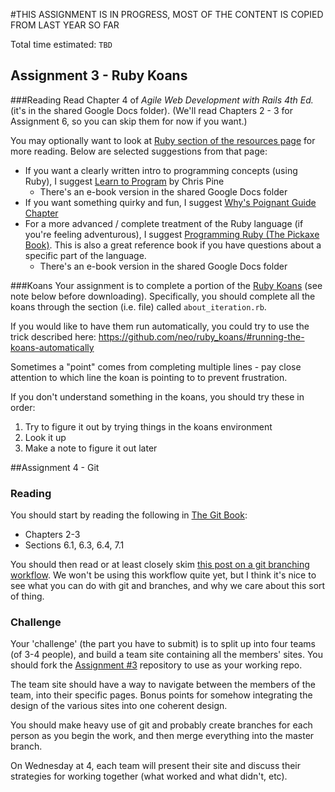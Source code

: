 #THIS ASSIGNMENT IS IN PROGRESS, MOST OF THE CONTENT IS COPIED FROM LAST YEAR SO FAR

Total time estimated: `TBD`

## Assignment 3 - Ruby Koans

###Reading
Read Chapter 4 of *Agile Web Development with Rails 4th Ed.* (it's in the shared Google Docs folder). (We'll read Chapters 2 - 3 for Assignment 6, so you can skip them for now if you want.)

You may optionally want to look at [Ruby section of the resources page](https://github.com/yale-stc-developer-curriculum/YEI-STC-Bootcamp-2013/wiki/Resources#ruby) for more reading. Below are selected suggestions from that page:

* If you want a clearly written intro to programming concepts (using Ruby), I suggest [Learn to Program](http://pine.fm/LearnToProgram/) by Chris Pine
  * There's an e-book version in the shared Google Docs folder
* If you want something quirky and fun, I suggest [Why's Poignant Guide Chapter](http://mislav.uniqpath.com/poignant-guide/book/)
* For a more advanced / complete treatment of the Ruby language (if you're feeling adventurous), I suggest [Programming Ruby (The Pickaxe Book)](http://pragprog.com/book/ruby4/programming-ruby-1-9-2-0). This is also a great reference book if you have questions about a specific part of the language.
  * There's an e-book version in the shared Google Docs folder


###Koans
Your assignment is to complete a portion of the [Ruby Koans](http://rubykoans.com) (see note below before downloading). Specifically, you should complete all the koans through the section (i.e. file) called `about_iteration.rb`.

If you would like to have them run automatically, you could try to use the trick described here:
https://github.com/neo/ruby_koans/#running-the-koans-automatically

Sometimes a "point" comes from completing multiple lines - pay close attention to which line the koan is pointing to to prevent frustration.

If you don't understand something in the koans, you should try these in order:

1. Try to figure it out by trying things in the koans environment
2. Look it up
3. Make a note to figure it out later

##Assignment 4 - Git
### Reading 

You should start by reading the following in [The Git Book](http://git-scm.com/book):

* Chapters 2-3
* Sections 6.1, 6.3, 6.4, 7.1

You should then read or at least closely skim [this post on a git branching workflow](http://nvie.com/posts/a-successful-git-branching-model/). We won't be using this workflow quite yet, but I think it's nice to see what you can do with git and branches, and why we care about this sort of thing.

### Challenge

Your 'challenge' (the part you have to submit) is to split up into four teams (of 3-4 people), and build a team site containing all the members' sites. You should fork the [Assignment #3](https://github.com/yale-stc-developer-curriculum/assignment3) repository to use as your working repo.

The team site should have a way to navigate between the members of the team, into their specific pages. Bonus points for somehow integrating the design of the various sites into one coherent design.

You should make heavy use of git and probably create branches for each person as you begin the work, and then merge everything into the master branch.

On Wednesday at 4, each team will present their site and discuss their strategies for working together (what worked and what didn't, etc).